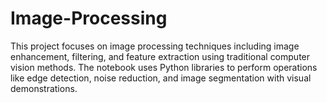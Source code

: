 # Image-Processing
This project focuses on image processing techniques including image enhancement, filtering, and feature extraction using traditional computer vision methods. The notebook uses Python libraries to perform operations like edge detection, noise reduction, and image segmentation with visual demonstrations.
